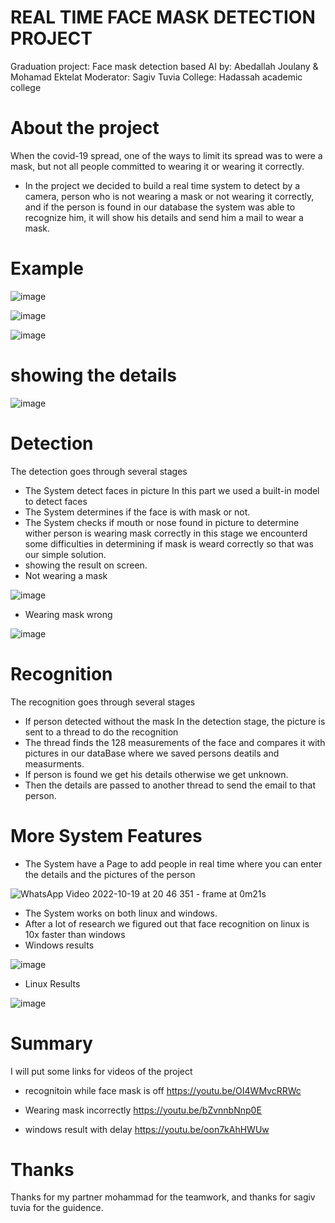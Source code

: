 # REAL TIME FACE MASK DETECTION PROJECT
Graduation project: Face mask detection based AI 
by: 
Abedallah Joulany &
Mohamad Ektelat
Moderator:
Sagiv Tuvia
College: 
Hadassah academic college

# About the project
When the covid-19 spread, one of the ways to limit its spread was to were a mask, but not all people committed to wearing it or wearing it correctly.

- In the project we decided to build a real time system to detect by a camera, person who is not wearing a mask or not wearing it correctly, and if the person is found in our database the system was able to recognize him, it will show his details and send him a mail to wear a mask.  

# Example
![image](https://user-images.githubusercontent.com/59060418/200169243-03aae822-f79b-49f2-99ca-171ccb81272e.png)

![image](https://user-images.githubusercontent.com/59060418/200169213-752f31ad-e298-4599-8a86-7bd0e5f609af.png)

![image](https://user-images.githubusercontent.com/59060418/200169249-70c242be-7cc9-4964-8ef3-a7a52b62b059.png)

# showing the details
![image](https://user-images.githubusercontent.com/59060418/200169302-38b06b9f-f2f9-4244-a51f-4d7eb2f6cb18.png)

# Detection
The detection goes through several stages
- The System detect faces in picture
  In this part we used a built-in model to detect faces
- The System determines if the face is with mask or not.
- The System checks if mouth or nose found in picture to determine wither person is wearing mask correctly
  in this stage we encounterd some difficulties in determining if mask is weard correctly so that was our simple solution.
- showing the result on screen.
- Not wearing a mask

![image](https://user-images.githubusercontent.com/59060418/202166062-c1e8aa61-a9f1-45a8-aafe-2b9590992e80.png)

- Wearing mask wrong

![image](https://user-images.githubusercontent.com/59060418/202166133-3d50a790-28f0-4726-abce-de400abb6d44.png)

# Recognition
The recognition goes through several stages
- If person detected without the mask In the detection stage, the picture is sent to a thread to do the recognition
- The thread finds the 128 measurements of the face and compares it with pictures in our dataBase where we saved persons deatils and measurments.
- If person is found we get his details otherwise we get unknown.
- Then the details are passed to another thread to send the email to that person.

# More System Features

- The System have a Page to add people in real time where you can enter the details and the pictures of the person

![WhatsApp Video 2022-10-19 at 20 46 351 - frame at 0m21s](https://user-images.githubusercontent.com/59060418/202843403-b4da6588-3246-4318-ba08-875b14308b5e.jpg)

- The System works on both linux and windows.
- After a lot of research we figured out that face recognition on linux is 10x faster than windows
- Windows results

![image](https://user-images.githubusercontent.com/59060418/202843520-e24fcec0-68b3-4041-ace8-46965aa79112.png)

- Linux Results

![image](https://user-images.githubusercontent.com/59060418/202843535-a8d03612-35a3-4b82-976d-548f5ae051c7.png)

# Summary
I will put some links for videos of the project

- recognitoin while face mask is off
https://youtu.be/OI4WMvcRRWc

- Wearing mask incorrectly 
https://youtu.be/bZvnnbNnp0E

- windows result with delay
https://youtu.be/oon7kAhHWUw

# Thanks
Thanks for my partner mohammad for the teamwork, and thanks for sagiv tuvia for the guidence.
